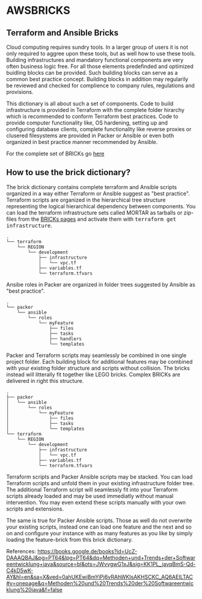 # AWSBRICKS
## Terraform and Ansible Bricks

Cloud computing requires sundry tools. In a larger group of users it
is not only required to aggree upon these tools, but as well how to use
these tools. Building infrastructures and mandatory functional
components are very often business logic free. For all those elements
predefinded and optimized buidling blocks can be provided. Such
building blocks can serve as a common best practice concept.
Building blocks in addition may regularily be reviewed and checked for
complience to company rules, regulations and provisions.

This dictionary is all about such a set of components. Code to build
infrastructure is provided in Terraform with the complete folder
hirarchy which is recommended to conform Terraform best practices.
Code to provide computer functionality like, OS hardening, setting up
and configuring database clients, complete functionality like reverse
proxies or clusered filesystems are provided in Packer or Ansible or
even both organized in best practice manner recommended by Ansible.
</p>

<p>
For the complete set of BRICKs go <a href="#">here</a>
</p>

## How to use the brick dictionary?

The brick dictionary contains complete terraform and Ansible scripts
organized in a way either Terraform or Ansible suggest as "best
practice". Terraform scripts are organized in the hierarchical tree
structure representing the logical hierarchical dependency between
components. You can load the terraform infrastructure sets called
MORTAR as tarballs or zip-files from the <a href="#">BRICKs pages</a> and activate
them with <tt>terraform get infrastructure</tt>.

```
.
└── terraform
    └── REGION
        └── development
            ├── infrastructure
            │   └── vpc.tf
            ├── variables.tf
            └── terraform.tfvars
```

Ansibe roles in Packer are organized in folder trees suggested by Ansible
as "best practice".

```
.
└── packer
    └── ansible
        └── roles
            └── myFeature
            	├── files
            	├── tasks
            	├── handlers
            	└── templates
```

Packer and Terraform scripts may seamlessly be combined in one single
project folder. Each building block for additional features may be
combined with your existing folder structure and scripts without
collision. The bricks instead will litterally fit together like LEGO
bricks. Complex BRICKs are delivered in right this structure.

```
.
├── packer
│   └── ansible
│       └── roles
│           └── myFeature
│           	├── files
│           	├── tasks
│           	└── templates
└── terraform
    └── REGION
        └── development
            ├── infrastructure
            │   └── vpc.tf
            ├── variables.tf
            └── terraform.tfvars
```

Terraform scripts and Packer Ansible scripts may be stacked. You can
load Terraform scripts and unfold them in your existing infrastructure
folder tree. The additional Terraform script will seamlessly fit into
your Terraform scripts already loaded and may be used immediatly without
manual intervention. You may even extend these scripts manually with your
own scripts and extensions. 


The same is true for Packer Ansible scripts. Those as well do not
overwrite your existing scripts, instead one can load one feature and
the next and so on and configure your instance with as many features as
you like by simply loading the feature-brick from this brick
dictionary.


References:
https://books.google.de/books?id=UcZ-DAAAQBAJ&pg=PT64&lpg=PT64&dq=Methoden+und+Trends+der+Softwareentwicklung+java&source=bl&ots=JWvvgwG1xJ&sig=KK1PL_javqBmS-Qd-C4kD5wK-AY&hl=en&sa=X&ved=0ahUKEwjBmYiPj6vRAhWKIsAKHSCKC_AQ6AEILTAC#v=onepage&q=Methoden%20und%20Trends%20der%20Softwareentwicklung%20java&f=false